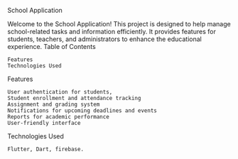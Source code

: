 School Application

Welcome to the School Application! This project is designed to help manage school-related tasks and information efficiently. It provides features for students, teachers, and administrators to enhance the educational experience.
Table of Contents

    Features
    Technologies Used

Features

    User authentication for students,
    Student enrollment and attendance tracking
    Assignment and grading system
    Notifications for upcoming deadlines and events
    Reports for academic performance
    User-friendly interface

Technologies Used

    Flutter, Dart, firebase.
